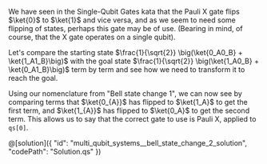 We have seen in the Single-Qubit Gates kata that the Pauli X gate flips $\ket{0}$ to $\ket{1}$ and vice versa, and as we seem to need some flipping of states, perhaps this gate may be of use. (Bearing in mind, of course, that the X gate operates on a single qubit).

Let's compare the starting state $\frac{1}{\sqrt{2}} \big(\ket{0_A0_B} + \ket{1_A1_B}\big)$ with the goal state $\frac{1}{\sqrt{2}} \big(\ket{1_A0_B} + \ket{0_A1_B}\big)$ term by term and see how we need to transform it to reach the goal.

Using our nomenclature from "Bell state change  1", we can now see by comparing terms that $\ket{0_{A}}$ has flipped to $\ket{1_A}$ to get the first term, and $\ket{1_{A}}$ has flipped to $\ket{0_A}$ to get the second term. This allows us to say that the correct gate to use is Pauli X, applied to `qs[0]`.

@[solution]({
"id": "multi_qubit_systems__bell_state_change_2_solution",
"codePath": "Solution.qs"
})
